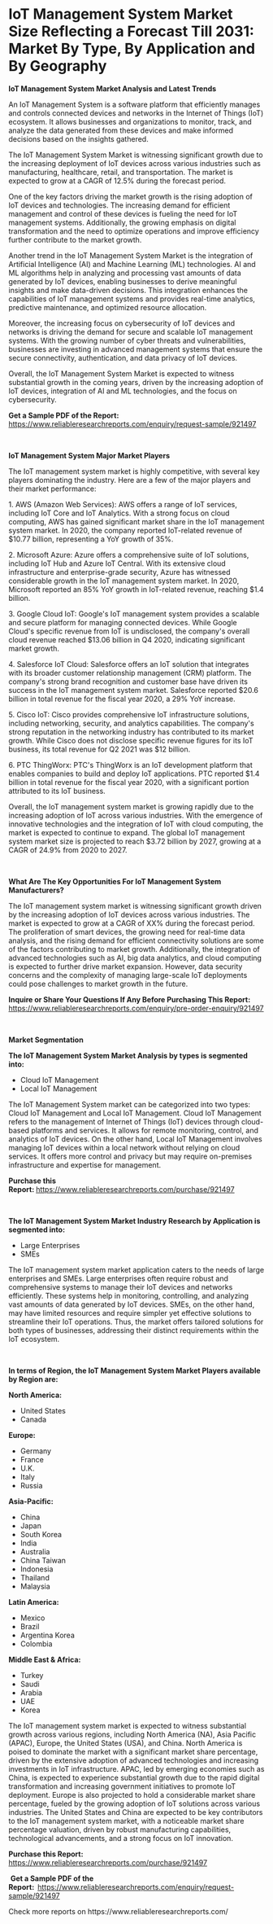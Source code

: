 <p><h1>IoT Management System Market Size Reflecting a Forecast Till 2031: Market By Type, By Application and By Geography</h1></p><p><strong>IoT Management System Market Analysis and Latest Trends</strong></p>
<p><p>An IoT Management System is a software platform that efficiently manages and controls connected devices and networks in the Internet of Things (IoT) ecosystem. It allows businesses and organizations to monitor, track, and analyze the data generated from these devices and make informed decisions based on the insights gathered.</p><p>The IoT Management System Market is witnessing significant growth due to the increasing deployment of IoT devices across various industries such as manufacturing, healthcare, retail, and transportation. The market is expected to grow at a CAGR of 12.5% during the forecast period. </p><p>One of the key factors driving the market growth is the rising adoption of IoT devices and technologies. The increasing demand for efficient management and control of these devices is fueling the need for IoT management systems. Additionally, the growing emphasis on digital transformation and the need to optimize operations and improve efficiency further contribute to the market growth.</p><p>Another trend in the IoT Management System Market is the integration of Artificial Intelligence (AI) and Machine Learning (ML) technologies. AI and ML algorithms help in analyzing and processing vast amounts of data generated by IoT devices, enabling businesses to derive meaningful insights and make data-driven decisions. This integration enhances the capabilities of IoT management systems and provides real-time analytics, predictive maintenance, and optimized resource allocation.</p><p>Moreover, the increasing focus on cybersecurity of IoT devices and networks is driving the demand for secure and scalable IoT management systems. With the growing number of cyber threats and vulnerabilities, businesses are investing in advanced management systems that ensure the secure connectivity, authentication, and data privacy of IoT devices.</p><p>Overall, the IoT Management System Market is expected to witness substantial growth in the coming years, driven by the increasing adoption of IoT devices, integration of AI and ML technologies, and the focus on cybersecurity.</p></p>
<p><strong>Get a Sample PDF of the Report:&nbsp;</strong> <a href="https://www.reliableresearchreports.com/enquiry/request-sample/921497">https://www.reliableresearchreports.com/enquiry/request-sample/921497</a></p>
<p>&nbsp;</p>
<p><strong>IoT Management System Major Market Players</strong></p>
<p><p>The IoT management system market is highly competitive, with several key players dominating the industry. Here are a few of the major players and their market performance:</p><p>1. AWS (Amazon Web Services): AWS offers a range of IoT services, including IoT Core and IoT Analytics. With a strong focus on cloud computing, AWS has gained significant market share in the IoT management system market. In 2020, the company reported IoT-related revenue of $10.77 billion, representing a YoY growth of 35%.</p><p>2. Microsoft Azure: Azure offers a comprehensive suite of IoT solutions, including IoT Hub and Azure IoT Central. With its extensive cloud infrastructure and enterprise-grade security, Azure has witnessed considerable growth in the IoT management system market. In 2020, Microsoft reported an 85% YoY growth in IoT-related revenue, reaching $1.4 billion.</p><p>3. Google Cloud IoT: Google's IoT management system provides a scalable and secure platform for managing connected devices. While Google Cloud's specific revenue from IoT is undisclosed, the company's overall cloud revenue reached $13.06 billion in Q4 2020, indicating significant market growth.</p><p>4. Salesforce IoT Cloud: Salesforce offers an IoT solution that integrates with its broader customer relationship management (CRM) platform. The company's strong brand recognition and customer base have driven its success in the IoT management system market. Salesforce reported $20.6 billion in total revenue for the fiscal year 2020, a 29% YoY increase.</p><p>5. Cisco IoT: Cisco provides comprehensive IoT infrastructure solutions, including networking, security, and analytics capabilities. The company's strong reputation in the networking industry has contributed to its market growth. While Cisco does not disclose specific revenue figures for its IoT business, its total revenue for Q2 2021 was $12 billion.</p><p>6. PTC ThingWorx: PTC's ThingWorx is an IoT development platform that enables companies to build and deploy IoT applications. PTC reported $1.4 billion in total revenue for the fiscal year 2020, with a significant portion attributed to its IoT business.</p><p>Overall, the IoT management system market is growing rapidly due to the increasing adoption of IoT across various industries. With the emergence of innovative technologies and the integration of IoT with cloud computing, the market is expected to continue to expand. The global IoT management system market size is projected to reach $3.72 billion by 2027, growing at a CAGR of 24.9% from 2020 to 2027.</p></p>
<p>&nbsp;</p>
<p><strong>What Are The Key Opportunities For IoT Management System Manufacturers?</strong></p>
<p><p>The IoT management system market is witnessing significant growth driven by the increasing adoption of IoT devices across various industries. The market is expected to grow at a CAGR of XX% during the forecast period. The proliferation of smart devices, the growing need for real-time data analysis, and the rising demand for efficient connectivity solutions are some of the factors contributing to market growth. Additionally, the integration of advanced technologies such as AI, big data analytics, and cloud computing is expected to further drive market expansion. However, data security concerns and the complexity of managing large-scale IoT deployments could pose challenges to market growth in the future.</p></p>
<p><strong>Inquire or Share Your Questions If Any Before Purchasing This Report:</strong> <a href="https://www.reliableresearchreports.com/enquiry/pre-order-enquiry/921497">https://www.reliableresearchreports.com/enquiry/pre-order-enquiry/921497</a></p>
<p>&nbsp;</p>
<p><strong>Market Segmentation</strong></p>
<p><strong>The IoT Management System Market Analysis by types is segmented into:</strong></p>
<p><ul><li>Cloud IoT Management</li><li>Local IoT Management</li></ul></p>
<p><p>The IoT Management System market can be categorized into two types: Cloud IoT Management and Local IoT Management. Cloud IoT Management refers to the management of Internet of Things (IoT) devices through cloud-based platforms and services. It allows for remote monitoring, control, and analytics of IoT devices. On the other hand, Local IoT Management involves managing IoT devices within a local network without relying on cloud services. It offers more control and privacy but may require on-premises infrastructure and expertise for management.</p></p>
<p><strong>Purchase this Report:&nbsp;</strong><a href="https://www.reliableresearchreports.com/purchase/921497">https://www.reliableresearchreports.com/purchase/921497</a></p>
<p>&nbsp;</p>
<p><strong>The IoT Management System Market Industry Research by Application is segmented into:</strong></p>
<p><ul><li>Large Enterprises</li><li>SMEs</li></ul></p>
<p><p>The IoT management system market application caters to the needs of large enterprises and SMEs. Large enterprises often require robust and comprehensive systems to manage their IoT devices and networks efficiently. These systems help in monitoring, controlling, and analyzing vast amounts of data generated by IoT devices. SMEs, on the other hand, may have limited resources and require simpler yet effective solutions to streamline their IoT operations. Thus, the market offers tailored solutions for both types of businesses, addressing their distinct requirements within the IoT ecosystem.</p></p>
<p>&nbsp;</p>
<p><strong>In terms of Region, the IoT Management System Market Players available by Region are:</strong></p>
<p>
    <p> <strong> North America: </strong>
        <ul>
            <li>United States</li>
            <li>Canada</li>
        </ul>
        </p> 
    <p> <strong> Europe: </strong>
        <ul>
            <li>Germany</li>
            <li>France</li>
            <li>U.K.</li>
            <li>Italy</li>
            <li>Russia</li>
        </ul>
        </p> 
    <p> <strong> Asia-Pacific: </strong>
        <ul>
            <li>China</li>
            <li>Japan</li>
            <li>South Korea</li>
            <li>India</li>
            <li>Australia</li>
            <li>China Taiwan</li>
            <li>Indonesia</li>
            <li>Thailand</li>
            <li>Malaysia</li>
        </ul>
        </p> 
    <p> <strong> Latin America: </strong>
        <ul>
            <li>Mexico</li>
            <li>Brazil</li>
            <li>Argentina Korea</li>
            <li>Colombia</li>
        </ul>
        </p> 
    <p> <strong> Middle East & Africa: </strong>
        <ul>
            <li>Turkey</li>
            <li>Saudi</li>
            <li>Arabia</li>
            <li>UAE</li>
            <li>Korea</li>
        </ul>
    </p>
    </p>
<p><p>The IoT management system market is expected to witness substantial growth across various regions, including North America (NA), Asia Pacific (APAC), Europe, the United States (USA), and China. North America is poised to dominate the market with a significant market share percentage, driven by the extensive adoption of advanced technologies and increasing investments in IoT infrastructure. APAC, led by emerging economies such as China, is expected to experience substantial growth due to the rapid digital transformation and increasing government initiatives to promote IoT deployment. Europe is also projected to hold a considerable market share percentage, fueled by the growing adoption of IoT solutions across various industries. The United States and China are expected to be key contributors to the IoT management system market, with a noticeable market share percentage valuation, driven by robust manufacturing capabilities, technological advancements, and a strong focus on IoT innovation.</p></p>
<p><strong>Purchase this Report: </strong><a href="https://www.reliableresearchreports.com/purchase/921497">https://www.reliableresearchreports.com/purchase/921497</a></p>
<p>&nbsp;<strong>Get a Sample PDF of the Report:&nbsp;&nbsp;</strong><a href="https://www.reliableresearchreports.com/enquiry/request-sample/921497">https://www.reliableresearchreports.com/enquiry/request-sample/921497</a></p>
<p><strong></strong></p>
<p>Check more reports on https://www.reliableresearchreports.com/</p>
